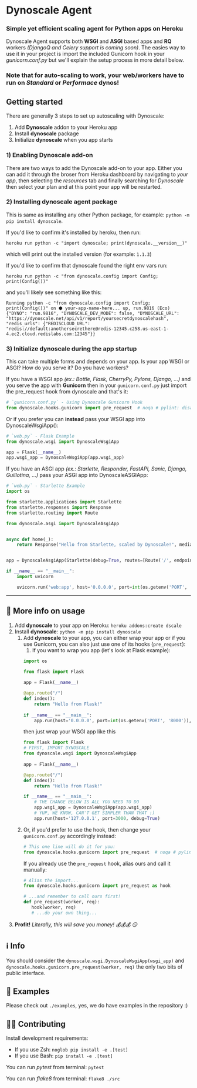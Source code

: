 # Dynoscale Agent

### Simple yet efficient scaling agent for Python apps on Heroku

Dynoscale Agent supports both **WSGI** and **ASGI** based apps and **RQ** workers _(DjangoQ and Celery support is coming
soon)_.
The easies way to use it in your project is import the included Gunicorn hook in your _gunicorn.conf.py_ but we'll
explain
the setup process in more detail below.

### Note that for auto-scaling to work, your web/workers have to run on _Standard_ or _Performace_ dynos!

## Getting started

There are generally 3 steps to set up autoscaling with Dynoscale:

1) Add **Dynoscale** addon to your Heroku app
2) Install **dynoscale** package
3) Initialize **dynoscale** when you app starts

### 1) Enabling Dynoscale add-on

There are two ways to add the Dynoscale add-on to your app. Either you can add it through the broser from Heroku
dashboard by navigating to _your app_, then selecting the _resources_ tab and finally searching for _Dynoscale_ then
select your plan and at this point your app will be restarted.

### 2) Installing dynoscale agent package

This is same as installing any other Python package, for example: `python -m pip install dynoscale`.

If you'd like to confirm it's installed by heroku, then run:

    heroku run python -c "import dynoscale; print(dynoscale.__version__)"  

which will print out the installed version (for example: `1.1.3`)

If you'd like to confirm that dynoscale found the right env vars run:

    heroku run python -c "from dynoscale.config import Config; print(Config())"

and you'll likely see something like this:

    Running python -c "from dynoscale.config import Config; print(Config())" on ⬢ your-app-name-here... up, run.9816 (Eco)
    {"DYNO": "run.9816", "DYNOSCALE_DEV_MODE": false, "DYNOSCALE_URL": "https://dynoscale.net/api/v1/report/yoursecretdynoscalehash", "redis_urls": {"REDISCLOUD_URL": "redis://default:anothersecrethere@redis-12345.c258.us-east-1-4.ec2.cloud.redislabs.com:12345"}}

### 3) Initialize dynoscale during the app startup

This can take multiple forms and depends on your app. Is your app WSGI or ASGI? How do you serve it? Do you have
workers?

If you have a WSGI app _(ex.: Bottle, Flask, CherryPy, Pylons, Django, ...)_ and you serve the app with **Gunicorn**
then in your `gunicorn.conf.py` just import the pre_request hook from dynoscale and that's it:

```python
# `gunicorn.conf.py` - Using Dynoscale Gunicorn Hook
from dynoscale.hooks.gunicorn import pre_request  # noqa # pylint: disable=unused-import
```

Or if you prefer you can **instead** pass your WSGI app into DynoscaleWsgiApp():

```python
# `web.py` - Flask Example
from dynoscale.wsgi import DynoscaleWsgiApp

app = Flask(__name__)
app.wsgi_app = DynoscaleWsgiApp(app.wsgi_app)
```

If you have an ASGI app _(ex.: Starlette, Responder, FastAPI, Sanic, Django, Guillotina, ...)_ pass your ASGI app
into DynoscaleASGIApp:

```python
# `web.py` - Starlette Example
import os

from starlette.applications import Starlette
from starlette.responses import Response
from starlette.routing import Route

from dynoscale.asgi import DynoscaleAsgiApp


async def home(_):
    return Response("Hello from Starlette, scaled by Dynoscale!", media_type='text/plain')


app = DynoscaleAsgiApp(Starlette(debug=True, routes=[Route('/', endpoint=home, methods=['GET'])]))

if __name__ == "__main__":
    import uvicorn

    uvicorn.run('web:app', host='0.0.0.0', port=int(os.getenv('PORT', '8000')), log_level="info")
```

---

## 📖 More info on usage

1. Add __dynoscale__ to your app on Heroku: `heroku addons:create dscale`
2. Install __dynoscale__:  `python -m pip install dynoscale`
    1. Add __dynoscale__ to your app, you can either wrap your app or if you use Gunicorn, you can also just use one of
       its hooks (`pre_request`):
        1. If you want to wrap you app (let's look at Flask example):
       ```python
       import os
       
       from flask import Flask
    
       app = Flask(__name__)
       
       @app.route("/")
       def index():
           return "Hello from Flask!"
    
       if __name__ == "__main__":
           app.run(host='0.0.0.0', port=int(os.getenv('PORT', '8000')), debug=True)
       ```
       then just wrap your WSGI app like this
       ```python
       from flask import Flask
       # FIRST, IMPORT DYNOSCALE
       from dynoscale.wsgi import DynoscaleWsgiApp
    
       app = Flask(__name__)
       
       @app.route("/")
       def index():
           return "Hello from Flask!"
       
       if __name__ == "__main__":
           # THE CHANGE BELOW IS ALL YOU NEED TO DO
           app.wsgi_app = DynoscaleWsgiApp(app.wsgi_app)
           # YUP, WE KNOW, CAN'T GET SIMPLER THAN THAT :)
           app.run(host='127.0.0.1', port=3000, debug=True)
       ```
    2. Or, if you'd prefer to use the hook, then change your `gunicorn.conf.py` accordingly instead:
       ```python
       # This one line will do it for you:
       from dynoscale.hooks.gunicorn import pre_request  # noqa # pylint: disable=unused-import
       ``` 
       If you already use the `pre_request` hook, alias ours and call it manually:
       ```python
       # Alias the import...
       from dynoscale.hooks.gunicorn import pre_request as hook
       
       # ...and remember to call ours first!
       def pre_request(worker, req):
          hook(worker, req)
          # ...do your own thing...
       ```
3. __Profit!__ _Literally, this will save you money! 💰💰💰 😏_

## ℹ️ Info

You should consider the `dynoscale.wsgi.DynoscaleWsgiApp(wsgi_app)`
and `dynoscale.hooks.gunicorn.pre_request(worker, req)` the only two bits of public interface.

## 🤯 Examples

Please check out `./examples`, yes, we do have examples in the repository :)

## 👩‍💻 Contributing

Install development requirements:
 - If you use Zsh: `noglob pip install -e .[test]`
 - If you use Bash: `pip install -e .[test]`

You can run _pytest_ from terminal: `pytest`

You can run _flake8_ from terminal: `flake8 ./src`  

